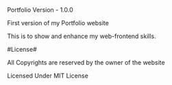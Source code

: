 Portfolio
Version - 1.0.0

First version of my Portfolio website

This is to show and enhance my web-frontend skills.

#License#

All Copyrights are reserved by the owner of the website

Licensed Under MIT License